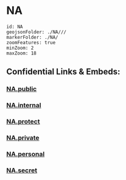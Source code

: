 # NA


```leaflet
id: NA
geojsonFolder: ./NA///
markerFolder: ./NA/
zoomFeatures: true 
minZoom: 2 
maxZoom: 18
```




## Confidential Links & Embeds: 

### [NA.public](/_public/\Earth\Continent\Europe\Europe~North\UK\England\Regions~England\East_of_England\Essex\cities~EssexNA.public.md) 

### [NA.internal](/_internal/\Earth\Continent\Europe\Europe~North\UK\England\Regions~England\East_of_England\Essex\cities~EssexNA.internal.md) 

### [NA.protect](/_protect/\Earth\Continent\Europe\Europe~North\UK\England\Regions~England\East_of_England\Essex\cities~EssexNA.protect.md) 

### [NA.private](/_private/\Earth\Continent\Europe\Europe~North\UK\England\Regions~England\East_of_England\Essex\cities~EssexNA.private.md) 

### [NA.personal](/_personal/\Earth\Continent\Europe\Europe~North\UK\England\Regions~England\East_of_England\Essex\cities~EssexNA.personal.md) 

### [NA.secret](/_secret/\Earth\Continent\Europe\Europe~North\UK\England\Regions~England\East_of_England\Essex\cities~EssexNA.secret.md)

